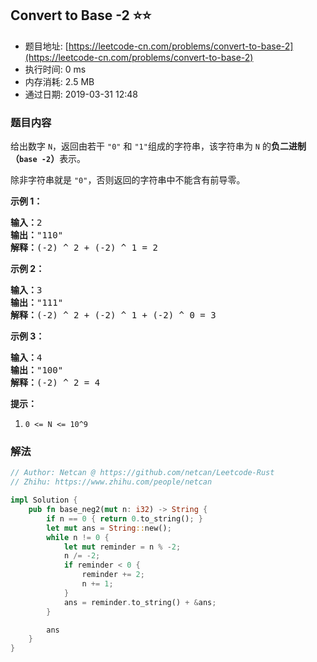 ## Convert to Base -2 :star::star:
- 题目地址: [https://leetcode-cn.com/problems/convert-to-base-2](https://leetcode-cn.com/problems/convert-to-base-2)
- 执行时间: 0 ms 
- 内存消耗: 2.5 MB
- 通过日期: 2019-03-31 12:48

### 题目内容
<p>给出数字 <code>N</code>，返回由若干 <code>"0"</code> 和 <code>"1"</code>组成的字符串，该字符串为 <code>N</code> 的<strong>负二进制（<code>base -2</code>）</strong>表示。</p>

<p>除非字符串就是 <code>"0"</code>，否则返回的字符串中不能含有前导零。</p>



<p><strong>示例 1：</strong></p>

<pre><strong>输入：</strong>2
<strong>输出：</strong>"110"
<strong>解释：</strong>(-2) ^ 2 + (-2) ^ 1 = 2
</pre>

<p><strong>示例 2：</strong></p>

<pre><strong>输入：</strong>3
<strong>输出：</strong>"111"
<strong>解释：</strong>(-2) ^ 2 + (-2) ^ 1 + (-2) ^ 0 = 3
</pre>

<p><strong>示例 3：</strong></p>

<pre><strong>输入：</strong>4
<strong>输出：</strong>"100"
<strong>解释：</strong>(-2) ^ 2 = 4
</pre>



<p><strong>提示：</strong></p>

<ol>
	<li><code>0 <= N <= 10^9</code></li>
</ol>


### 解法
```rust
// Author: Netcan @ https://github.com/netcan/Leetcode-Rust
// Zhihu: https://www.zhihu.com/people/netcan

impl Solution {
    pub fn base_neg2(mut n: i32) -> String {
        if n == 0 { return 0.to_string(); }
        let mut ans = String::new();
        while n != 0 {
            let mut reminder = n % -2;
            n /= -2;
            if reminder < 0 {
                reminder += 2;
                n += 1;
            }
            ans = reminder.to_string() + &ans;
        }

        ans
    }
}

```
